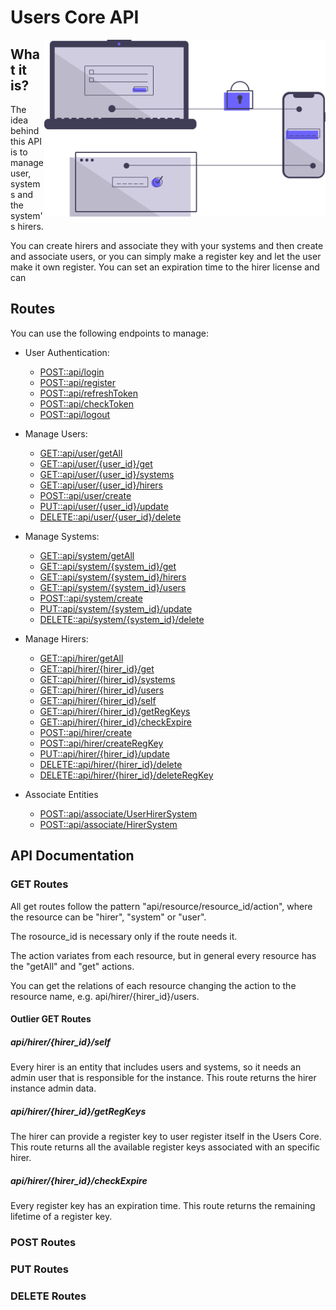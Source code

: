 # Users Core API

<img src="https://github.com/Leao-E/Manage-Users-Api/blob/master/heroimage.svg" align="right" width="450"/>

## What it is?

The idea behind this API is to manage user, systems and the system's hirers.
 
You can create hirers and associate they with your systems and then create and associate users, or you can simply make a register key and let the user make it own register.
You can set an expiration time to the hirer license and can 

## Routes

You can use the following endpoints to manage:

* User Authentication:
    * [POST::api/login](https://github.com/Leao-E/Manage-Users-Api#post-routes)               
    * [POST::api/register](https://github.com/Leao-E/Manage-Users-Api#post-routes)
    * [POST::api/refreshToken](https://github.com/Leao-E/Manage-Users-Api#post-routes)
    * [POST::api/checkToken](https://github.com/Leao-E/Manage-Users-Api#post-routes)
    * [POST::api/logout](https://github.com/Leao-E/Manage-Users-Api#post-routes)

* Manage Users:
    * [GET::api/user/getAll](https://github.com/Leao-E/Manage-Users-Api#get-routes)
    * [GET::api/user/{user_id}/get](https://github.com/Leao-E/Manage-Users-Api#get-routes)
    * [GET::api/user/{user_id}/systems](https://github.com/Leao-E/Manage-Users-Api#get-routes)
    * [GET::api/user/{user_id}/hirers](https://github.com/Leao-E/Manage-Users-Api#get-routes)
    * [POST::api/user/create](https://github.com/Leao-E/Manage-Users-Api#post-routes)  
    * [PUT::api/user/{user_id}/update](https://github.com/Leao-E/Manage-Users-Api#put-routes)
    * [DELETE::api/user/{user_id}/delete](https://github.com/Leao-E/Manage-Users-Api#delete-routes)      

* Manage Systems:
    * [GET::api/system/getAll](https://github.com/Leao-E/Manage-Users-Api#get-routes)
    * [GET::api/system/{system_id}/get](https://github.com/Leao-E/Manage-Users-Api#get-routes)
    * [GET::api/system/{system_id}/hirers](https://github.com/Leao-E/Manage-Users-Api#get-routes)
    * [GET::api/system/{system_id}/users](https://github.com/Leao-E/Manage-Users-Api#get-routes)
    * [POST::api/system/create](https://github.com/Leao-E/Manage-Users-Api#post-routes) 
    * [PUT::api/system/{system_id}/update](https://github.com/Leao-E/Manage-Users-Api#put-routes)
    * [DELETE::api/system/{system_id}/delete](https://github.com/Leao-E/Manage-Users-Api#delete-routes)

* Manage Hirers:
    * [GET::api/hirer/getAll](https://github.com/Leao-E/Manage-Users-Api#get-routes)   
    * [GET::api/hirer/{hirer_id}/get](https://github.com/Leao-E/Manage-Users-Api#get-routes)
    * [GET::api/hirer/{hirer_id}/systems](https://github.com/Leao-E/Manage-Users-Api#get-routes)
    * [GET::api/hirer/{hirer_id}/users](https://github.com/Leao-E/Manage-Users-Api#get-routes)
    * [GET::api/hirer/{hirer_id}/self](https://github.com/Leao-E/Manage-Users-Api#get-routes)        
    * [GET::api/hirer/{hirer_id}/getRegKeys](https://github.com/Leao-E/Manage-Users-Api#get-routes)
    * [GET::api/hirer/{hirer_id}/checkExpire](https://github.com/Leao-E/Manage-Users-Api#get-routes)
    * [POST::api/hirer/create](https://github.com/Leao-E/Manage-Users-Api#post-routes)
    * [POST::api/hirer/createRegKey](https://github.com/Leao-E/Manage-Users-Api#post-routes)         
    * [PUT::api/hirer/{hirer_id}/update](https://github.com/Leao-E/Manage-Users-Api#put-routes)
    * [DELETE::api/hirer/{hirer_id}/delete](https://github.com/Leao-E/Manage-Users-Api#delete-routes)
    * [DELETE::api/hirer/{hirer_id}/deleteRegKey](https://github.com/Leao-E/Manage-Users-Api#delete-routes)   

* Associate Entities
    * [POST::api/associate/UserHirerSystem](https://github.com/Leao-E/Manage-Users-Api#post-routes)
    * [POST::api/associate/HirerSystem](https://github.com/Leao-E/Manage-Users-Api#post-routes)

## API Documentation

### GET Routes
All get routes follow the pattern "api/resource/resource_id/action", where the resource can be "hirer", "system" or "user".

The rosource_id is necessary only if the route needs it.

The action variates from each resource, but in general every resource has the "getAll" and "get" actions.

You can get the relations of each resource changing the action to the resource name, e.g. api/hirer/{hirer_id}/users.
#### Outlier GET Routes
##### api/hirer/{hirer_id}/self
Every hirer is an entity that includes users and systems, so it needs an admin user that is responsible for the
instance. This route returns the hirer instance admin data.  
##### api/hirer/{hirer_id}/getRegKeys
The hirer can provide a register key to user register itself in the Users Core. This route returns all the available 
register keys associated with an specific hirer.  
##### api/hirer/{hirer_id}/checkExpire  
Every register key has an expiration time. This route returns the remaining lifetime of a register key.
### POST Routes

### PUT Routes

### DELETE Routes

